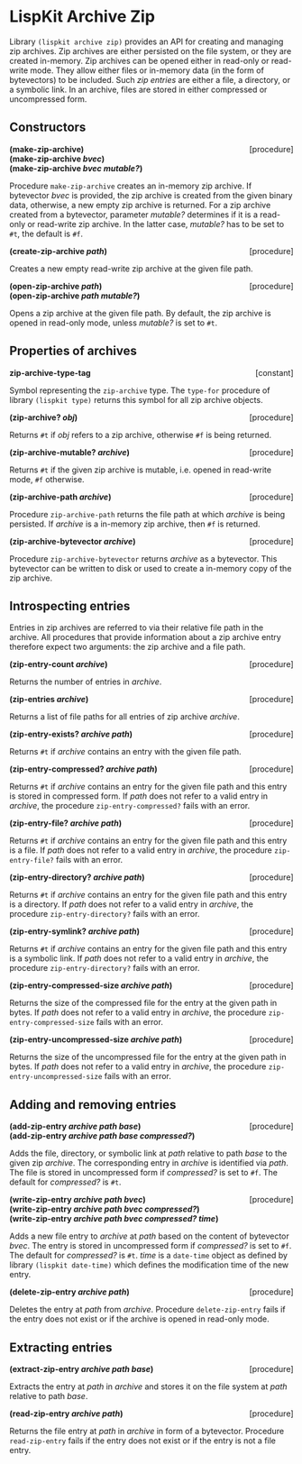 # LispKit Archive Zip

Library `(lispkit archive zip)` provides an API for creating and managing zip archives. Zip archives are either persisted on the file system, or they are created in-memory. Zip archives can be opened either in read-only or read-write mode. They allow either files or in-memory data (in the form of bytevectors) to be included. Such _zip entries_ are either a file, a directory, or a symbolic link. In an archive, files are stored in either compressed or uncompressed form.


## Constructors

**(make-zip-archive)** <span style="float:right;text-align:rigth;">[procedure]</span>   
**(make-zip-archive _bvec_)**  
**(make-zip-archive _bvec mutable?_)**  

Procedure `make-zip-archive` creates an in-memory zip archive. If bytevector _bvec_ is provided, the zip archive is created from the given binary data, otherwise, a new empty zip archive is returned. For a zip archive created from a bytevector, parameter _mutable?_ determines if it is a read-only or read-write zip archive. In the latter case, _mutable?_ has to be set to `#t`, the default is `#f`.

**(create-zip-archive _path_)** <span style="float:right;text-align:rigth;">[procedure]</span>   

Creates a new empty read-write zip archive at the given file path.

**(open-zip-archive _path_)** <span style="float:right;text-align:rigth;">[procedure]</span>   
**(open-zip-archive _path mutable?_)**  

Opens a zip archive at the given file path. By default, the zip archive is opened in read-only mode, unless _mutable?_ is set to `#t`.


## Properties of archives

**zip-archive-type-tag** <span style="float:right;text-align:rigth;">[constant]</span>  

Symbol representing the `zip-archive` type. The `type-for` procedure of library `(lispkit type)` returns this symbol for all zip archive objects.

**(zip-archive? _obj_)** <span style="float:right;text-align:rigth;">[procedure]</span>   

Returns `#t` if _obj_ refers to a zip archive, otherwise `#f` is being returned.

**(zip-archive-mutable? _archive_)** <span style="float:right;text-align:rigth;">[procedure]</span>   

Returns `#t` if the given zip archive is mutable, i.e. opened in read-write mode, `#f` otherwise.

**(zip-archive-path _archive_)** <span style="float:right;text-align:rigth;">[procedure]</span>   

Procedure `zip-archive-path` returns the file path at which _archive_ is being persisted. If _archive_ is a in-memory zip archive, then `#f` is returned.

**(zip-archive-bytevector _archive_)** <span style="float:right;text-align:rigth;">[procedure]</span>   

Procedure `zip-archive-bytevector` returns _archive_ as a bytevector. This bytevector can be written to disk or used to create a in-memory copy of the zip archive.


## Introspecting entries

Entries in zip archives are referred to via their relative file path in the archive. All procedures that provide information about a zip archive entry therefore expect two arguments: the zip archive and a file path.

**(zip-entry-count _archive_)** <span style="float:right;text-align:rigth;">[procedure]</span>   

Returns the number of entries in _archive_.

**(zip-entries _archive_)** <span style="float:right;text-align:rigth;">[procedure]</span>   

Returns a list of file paths for all entries of zip archive _archive_.

**(zip-entry-exists? _archive path_)** <span style="float:right;text-align:rigth;">[procedure]</span>   

Returns `#t` if _archive_ contains an entry with the given file path.

**(zip-entry-compressed? _archive path_)** <span style="float:right;text-align:rigth;">[procedure]</span>   

Returns `#t` if _archive_ contains an entry for the given file path and this entry is stored in compressed form. If _path_ does not refer to a valid entry in _archive_, the procedure `zip-entry-compressed?` fails with an error.

**(zip-entry-file? _archive path_)** <span style="float:right;text-align:rigth;">[procedure]</span>   

Returns `#t` if _archive_ contains an entry for the given file path and this entry is a file. If _path_ does not refer to a valid entry in _archive_, the procedure `zip-entry-file?` fails with an error.

**(zip-entry-directory? _archive path_)** <span style="float:right;text-align:rigth;">[procedure]</span>   

Returns `#t` if _archive_ contains an entry for the given file path and this entry is a directory. If _path_ does not refer to a valid entry in _archive_, the procedure `zip-entry-directory?` fails with an error.

**(zip-entry-symlink? _archive path_)** <span style="float:right;text-align:rigth;">[procedure]</span>   

Returns `#t` if _archive_ contains an entry for the given file path and this entry is a symbolic link. If _path_ does not refer to a valid entry in _archive_, the procedure `zip-entry-directory?` fails with an error.

**(zip-entry-compressed-size _archive path_)** <span style="float:right;text-align:rigth;">[procedure]</span>   

Returns the size of the compressed file for the entry at the given path in bytes. If _path_ does not refer to a valid entry in _archive_, the procedure `zip-entry-compressed-size` fails with an error.

**(zip-entry-uncompressed-size _archive path_)** <span style="float:right;text-align:rigth;">[procedure]</span>   

Returns the size of the uncompressed file for the entry at the given path in bytes. If _path_ does not refer to a valid entry in _archive_, the procedure `zip-entry-uncompressed-size` fails with an error.


## Adding and removing entries

**(add-zip-entry _archive path base_)** <span style="float:right;text-align:rigth;">[procedure]</span>   
**(add-zip-entry _archive path base compressed?_)**  

Adds the file, directory, or symbolic link at _path_ relative to path _base_ to the given zip _archive_. The corresponding entry in _archive_ is identified via _path_. The file is stored in uncompressed form if _compressed?_ is set to `#f`. The default for _compressed?_ is `#t`.

**(write-zip-entry _archive path bvec_)** <span style="float:right;text-align:rigth;">[procedure]</span>   
**(write-zip-entry _archive path bvec compressed?_)**  
**(write-zip-entry _archive path bvec compressed? time_)**  

Adds a new file entry to _archive_ at _path_ based on the content of bytevector _bvec_. The entry is stored in uncompressed form if _compressed?_ is set to `#f`. The default for _compressed?_ is `#t`. _time_ is a `date-time` object as defined by library `(lispkit date-time)` which defines the modification time of the new entry.

**(delete-zip-entry _archive path_)** <span style="float:right;text-align:rigth;">[procedure]</span>   

Deletes the entry at _path_ from _archive_. Procedure `delete-zip-entry` fails if the entry does not exist or if the archive is opened in read-only mode.

## Extracting entries

**(extract-zip-entry _archive path base_)** <span style="float:right;text-align:rigth;">[procedure]</span>   

Extracts the entry at _path_ in _archive_ and stores it on the file system at _path_ relative to path _base_.

**(read-zip-entry _archive path_)** <span style="float:right;text-align:rigth;">[procedure]</span>   

Returns the file entry at _path_ in _archive_ in form of a bytevector. Procedure `read-zip-entry` fails if the entry does not exist or if the entry is not a file entry.
